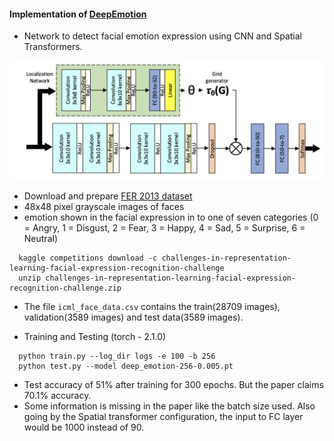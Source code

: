 #### Implementation of [DeepEmotion](https://www.mdpi.com/1424-8220/21/9/3046)

- Network to detect facial emotion expression using CNN and Spatial Transformers.

<img src="model-arch.png" width=600 title="Model architecture">

- Download and prepare [FER 2013 dataset](https://www.kaggle.com/c/challenges-in-representation-learning-facial-expression-recognition-challenge)
- 48x48 pixel grayscale images of faces
- emotion shown in the facial expression in to one of seven categories (0 = Angry, 1 = Disgust, 2 = Fear, 3 = Happy, 4 = Sad, 5 = Surprise, 6 = Neutral)
```
  kaggle competitions download -c challenges-in-representation-learning-facial-expression-recognition-challenge
  unzip challenges-in-representation-learning-facial-expression-recognition-challenge.zip
```
- The file ```icml_face_data.csv``` contains the train(28709 images), validation(3589 images) and test data(3589 images).

- Training and Testing (torch - 2.1.0)
```
  python train.py --log_dir logs -e 100 -b 256
  python test.py --model deep_emotion-256-0.005.pt
```
- Test accuracy of 51% after training for 300 epochs. But the paper claims 70.1% accuracy.
- Some information is missing in the paper like the batch size used. Also going by the Spatial transformer configuration, the input to FC layer would be 1000 instead of 90.
